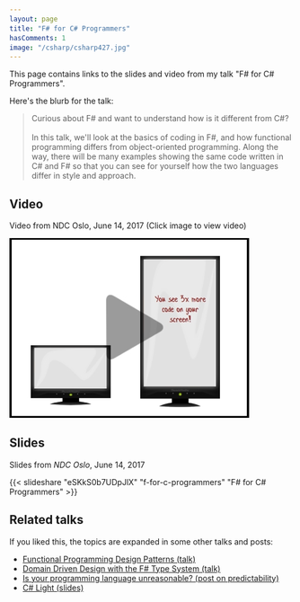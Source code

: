 ```yaml
---
layout: page
title: "F# for C# Programmers"
hasComments: 1
image: "/csharp/csharp427.jpg"
---
```


This page contains links to the slides and video from my talk "F# for C# Programmers".


Here's the blurb for the talk:

> Curious about F# and want to understand how is it different from C#?\
> \
> In this talk, we'll look at the basics of coding in F#, and how functional programming differs from object-oriented programming.
> Along the way, there will be many examples showing the same code written in C# and F# so that you can see for yourself how the two languages differ in style and approach.

## Video

Video from NDC Oslo, June 14, 2017 (Click image to view video)

[![Video from NDC Oslo, June 14, 2017](csharp427.jpg)](https://goo.gl/LdQNGD)

## Slides

Slides from *NDC Oslo*, June 14, 2017

{{< slideshare "eSKkS0b7UDpJlX" "f-for-c-programmers" "F# for C# Programmers" >}}

## Related talks

If you liked this, the topics are expanded in some other talks and posts:

* [Functional Programming Design Patterns (talk)](/fppatterns/)
* [Domain Driven Design with the F# Type System (talk)](/ddd/)
* [Is your programming language unreasonable? (post on predictability)](/posts/is-your-language-unreasonable/)
* [C# Light (slides)](https://www.slideshare.net/ScottWlaschin/c-light)


